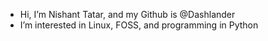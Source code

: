 - Hi, I’m Nishant Tatar, and my Github is @Dashlander
- I’m interested in Linux, FOSS, and programming in Python

<!---
Dashlander/Dashlander is a ✨ special ✨ repository because its `README.md` (this file) appears on your GitHub profile.
You can click the Preview link to take a look at your changes.
--->

